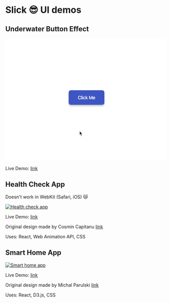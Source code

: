 # Slick 😎 UI demos

## Underwater Button Effect

[![Underwater Button Effect](underwater-btn-effect.gif)](http://marianban.github.io/underwater-button-effect/index.html)

Live Demo: [link](http://marianban.github.io/underwater-button-effect/index.html)

## Health Check App

Doesn't work in WebKit (Safari, iOS) 😿

[![Health check app](health-check-app.gif)](http://marianban.github.io/health-check/index.html)

Live Demo: [link](http://marianban.github.io/health-check/index.html)

Original design made by Cosmin Capitanu [link](https://dribbble.com/shots/8584111-Health-Check)

Uses: React, Web Animation API, CSS

## Smart Home App

[![Smart home app](smart-home-app.gif)](http://marianban.github.io/smart-home-app/index.html)

Live Demo: [link](http://marianban.github.io/smart-home-app/index.html)

Original design made by Michal Parulski [link](https://dribbble.com/shots/6914699-Smart-Home-App)

Uses: React, D3.js, CSS
